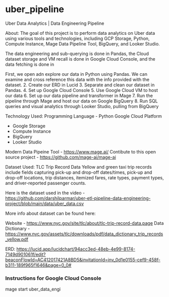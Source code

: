 # uber_pipeline

Uber Data Analytics | Data Engineering Pipeline

About: 
The goal of this project is to perform data analytics on Uber data using various tools and technologies, including GCP Storage, Python, Compute Instance, Mage Data Pipeline Tool, BigQuery, and Looker Studio.

The data engineering and sub-querying is done in Pandas, the Cloud dataset storage and VM recall is done in Google Cloud Console, and the data fetching is done in 

First, we open adn explore our data in Python using Pandas. We can examine and cross reference this data with the info provided with the dataset. 
2. Create our ERD in Lucid
3. Separate and clean our dataset in Pandas. 
4. Set up Google Cloud Console
5. Use Google Cloud VM to host our data
6. Set up our data pipeline and transformer in Mage
7. Run the pipeline through Mage and host our data on Google BigQuery
8. Run SQL queries and visual analytics through Looker Studio, pulling from BigQuery

Technology Used:
Programming Language - Python
Google Cloud Platform
- Google Storage
- Compute Instance
- BigQuery
- Looker Studio

Modern Data Pipeine Tool - https://www.mage.ai/
Contibute to this open source project - https://github.com/mage-ai/mage-ai

Dataset Used:
TLC Trip Record Data Yellow and green taxi trip records include fields capturing pick-up and drop-off dates/times, pick-up and drop-off locations, trip distances, itemized fares, rate types, payment types, and driver-reported passenger counts.

Here is the dataset used in the video - https://github.com/darshilparmar/uber-etl-pipeline-data-engineering-project/blob/main/data/uber_data.csv

More info about dataset can be found here:

Website - https://www.nyc.gov/site/tlc/about/tlc-trip-record-data.page
Data Dictionary - https://www.nyc.gov/assets/tlc/downloads/pdf/data_dictionary_trip_records_yellow.pdf

ERD: 
https://lucid.app/lucidchart/94acc3ed-48eb-4e99-8174-7149d901061f/edit?beaconFlowId=AC412017421A8BD5&invitationId=inv_0d1e0155-cef9-458f-b311-189f965f1646&page=0_0#


### Instructions for Google Cloud Console
mage start uber_data_engi